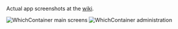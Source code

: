 Actual app screenshots at the [wiki](ihttps://github.com/aornelas/WhichContainer/wiki).

![WhichContainer main screens](main_screens.jpg)
![WhichContainer administration](admin.jpg)
